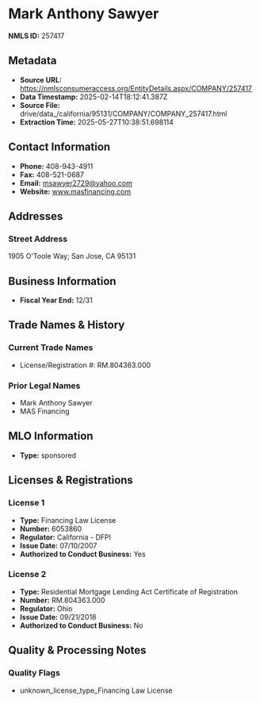 # Mark Anthony Sawyer

**NMLS ID:** 257417

## Metadata
- **Source URL:** https://nmlsconsumeraccess.org/EntityDetails.aspx/COMPANY/257417
- **Data Timestamp:** 2025-02-14T18:12:41.387Z
- **Source File:** drive/data_/california/95131/COMPANY/COMPANY_257417.html
- **Extraction Time:** 2025-05-27T10:38:51.698114

## Contact Information
- **Phone:** 408-943-4911
- **Fax:** 408-521-0687
- **Email:** msawyer2729@yahoo.com
- **Website:** www.masfinancing.com

## Addresses
### Street Address
1905 O'Toole Way; San Jose, CA 95131

## Business Information
- **Fiscal Year End:** 12/31

## Trade Names & History
### Current Trade Names
- License/Registration #: RM.804363.000

### Prior Legal Names
- Mark Anthony Sawyer
- MAS Financing

## MLO Information
- **Type:** sponsored

## Licenses & Registrations

### License 1
- **Type:** Financing Law License
- **Number:** 6053860
- **Regulator:** California - DFPI
- **Issue Date:** 07/10/2007
- **Authorized to Conduct Business:** Yes

### License 2
- **Type:** Residential Mortgage Lending Act Certificate of Registration
- **Number:** RM.804363.000
- **Regulator:** Ohio
- **Issue Date:** 09/21/2018
- **Authorized to Conduct Business:** No

## Quality & Processing Notes
### Quality Flags
- unknown_license_type_Financing Law License
